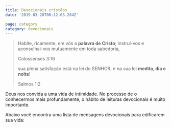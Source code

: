 ```yaml
---
title: Devocionais cristãos
date: '2019-03-28T00:12:03.284Z'

page: category
category: devocionais
---
```


> Habite, ricamente, em vós a **palavra de Cristo**; instruí-vos e aconselhai-vos mutuamente em toda sabedoria,
>
> Colossenses 3:16
>
> sua plena satisfação está na lei do SENHOR, e na sua lei **medita, dia e noite**!
>
> Salmos 1:2

Deus nos convida a uma vida de intimidade. No processo de o conhecermos mais profundamente, o hábito de leituras devocionais é muito importante.

Abaixo você encontra uma lista de mensagens devocionais para edificarem sua vida: